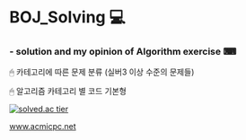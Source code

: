 # BOJ_Solving 💻

### - solution and my opinion of Algorithm exercise ⌨
 🖱 카테고리에 따른 문제 분류 (실버3 이상 수준의 문제들)
 
 🖱 알고리즘 카테고리 별 코드 기본형
 
  [![solved.ac tier](http://mazassumnida.wtf/api/generate_badge?boj=wjdgurrj)](https://solved.ac/wjdgurrj)
  
  www.acmicpc.net
